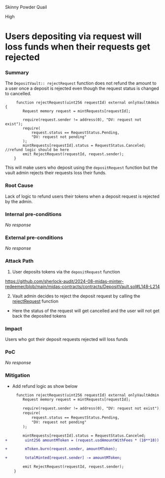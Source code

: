Skinny Powder Quail

High

# Users depositing via request will loss funds when their requests get rejected

### Summary

The `DepositVault:: rejectRequest` function does not refund the amount to a user once a deposit is rejected even though the request status is changed to cancelled.

```solidity
     function rejectRequest(uint256 requestId) external onlyVaultAdmin {
        Request memory request = mintRequests[requestId];

        require(request.sender != address(0), "DV: request not exist");
        require(
            request.status == RequestStatus.Pending,
            "DV: request not pending"
        );
        mintRequests[requestId].status = RequestStatus.Canceled;
//refund logic should be here
        emit RejectRequest(requestId, request.sender);
    }
```

This will make users who deposit using the `depositRequest` function but the vault admin rejects their requests loss their funds.

### Root Cause

Lack of logic to refund users their tokens when a deposit request is rejected by the admin.


### Internal pre-conditions

_No response_

### External pre-conditions

_No response_

### Attack Path

1. User deposits tokens via the `depositRequest` function

https://github.com/sherlock-audit/2024-08-midas-minter-redeemer/blob/main/midas-contracts/contracts/DepositVault.sol#L148-L214

2. Vault admin decides to reject the deposit request by calling the [rejectRequest](https://github.com/sherlock-audit/2024-08-midas-minter-redeemer/blob/main/midas-contracts/contracts/DepositVault.sol#L243-L255) function

* Here the status of the request will get cancelled and the user will not get back the deposited tokens

### Impact

Users who got their deposit requests rejected will loss funds


### PoC

_No response_

### Mitigation

* Add refund logic as show below

```diff
     function rejectRequest(uint256 requestId) external onlyVaultAdmin {
        Request memory request = mintRequests[requestId];

        require(request.sender != address(0), "DV: request not exist");
        require(
            request.status == RequestStatus.Pending,
            "DV: request not pending"
        );

        mintRequests[requestId].status = RequestStatus.Canceled;
+        uint256 amountMToken = (request.usdAmountWithFees * (10**18)) / newOutRate;

+        mToken.burn(request.sender, amountMToken);

+        totalMinted[request.sender] -= amountMToken;

        emit RejectRequest(requestId, request.sender);
    }
```
